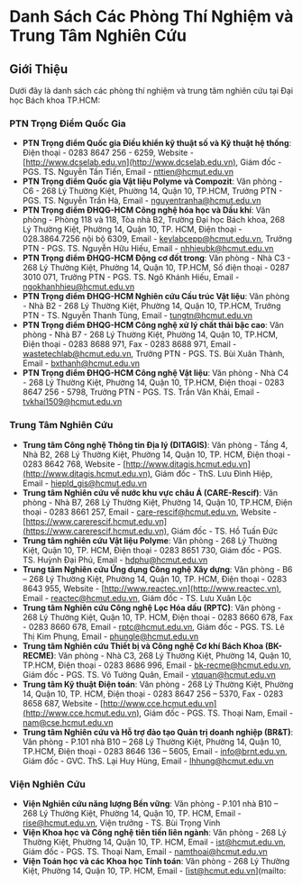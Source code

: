 # Danh Sách Các Phòng Thí Nghiệm và Trung Tâm Nghiên Cứu

## Giới Thiệu
Dưới đây là danh sách các phòng thí nghiệm và trung tâm nghiên cứu tại Đại học Bách khoa TP.HCM:

### PTN Trọng Điểm Quốc Gia
- **PTN Trọng điểm Quốc gia Điều khiển kỹ thuật số và Kỹ thuật hệ thống**: Điện thoại - 0283 8647 256 - 6259, Website - [http://www.dcselab.edu.vn](http://www.dcselab.edu.vn), Giám đốc - PGS. TS. Nguyễn Tấn Tiến, Email - [nttien@hcmut.edu.vn](mailto:nttien@hcmut.edu.vn)
- **PTN Trọng điểm Quốc gia Vật liệu Polyme và Compozit**: Văn phòng - C6 - 268 Lý Thường Kiệt, Phường 14, Quận 10, TP.HCM, Trưởng PTN - PGS. TS. Nguyễn Trần Hà, Email - [nguyentranha@hcmut.edu.vn](mailto:nguyentranha@hcmut.edu.vn)
- **PTN Trọng điểm ĐHQG-HCM Công nghệ hóa học và Dầu khí**: Văn phòng - Phòng 118 và 118, Tòa nhà B2, Trường Đại học Bách khoa, 268 Lý Thường Kiệt, Phường 14, Quận 10, TP. HCM, Điện thoại - 028.3864.7256 nội bộ 6309, Email - [keylabcepp@hcmut.edu.vn](mailto:keylabcepp@hcmut.edu.vn), Trưởng PTN - PGS. TS. Nguyễn Hữu Hiếu, Email - [nhhieubk@hcmut.edu.vn](mailto:nhhieubk@hcmut.edu.vn)
- **PTN Trọng điểm ĐHQG-HCM Động cơ đốt trong**: Văn phòng - Nhà C3 - 268 Lý Thường Kiệt, Phường 14, Quận 10, TP.HCM, Số điện thoại - 0287 3010 071, Trưởng PTN - PGS. TS. Ngô Khánh Hiếu, Email - [ngokhanhhieu@hcmut.edu.vn](mailto:ngokhanhhieu@hcmut.edu.vn)
- **PTN Trọng điểm ĐHQG-HCM Nghiên cứu Cấu trúc Vật liệu**: Văn phòng - Nhà B2 - 268 Lý Thường Kiệt, Phường 14, Quận 10, TP.HCM, Trưởng PTN - TS. Nguyễn Thanh Tùng, Email - [tungtn@hcmut.edu.vn](mailto:tungtn@hcmut.edu.vn)
- **PTN Trọng điểm ĐHQG-HCM Công nghệ xử lý chất thải bậc cao**: Văn phòng - Nhà B7 - 268 Lý Thường Kiệt, Phường 14, Quận 10, TP.HCM, Điện thoại - 0283 8688 971, Fax - 0283 8688 971, Email - [wastetechlab@hcmut.edu.vn](mailto:wastetechlab@hcmut.edu.vn), Trưởng PTN - PGS. TS. Bùi Xuân Thành, Email - [bxthanh@hcmut.edu.vn](mailto:bxthanh@hcmut.edu.vn)
- **PTN Trọng điểm ĐHQG-HCM Công nghệ Vật liệu**: Văn phòng - Nhà C4 - 268 Lý Thường Kiệt, Phường 14, Quận 10, TP.HCM, Điện thoại - 0283 8647 256 - 5798, Trưởng PTN - PGS. TS. Trần Văn Khải, Email - [tvkhai1509@hcmut.edu.vn](mailto:tvkhai1509@hcmut.edu.vn)

### Trung Tâm Nghiên Cứu
- **Trung tâm Công nghệ Thông tin Địa lý (DITAGIS)**: Văn phòng -  Tầng 4, Nhà B2, 268 Lý Thường Kiệt, Phường 14, Quận 10, TP. HCM, Điện thoại - 0283 8642 768, Website - [http://www.ditagis.hcmut.edu.vn](http://www.ditagis.hcmut.edu.vn), Giám đốc - ThS. Lưu Đình Hiệp, Email - [hiepld_gis@hcmut.edu.vn](mailto:hiepld_gis@hcmut.edu.vn)
- **Trung tâm Nghiên cứu về nước khu vực châu Á (CARE-Rescif)**: Văn phòng - Nhà B7, 268 Lý Thường Kiệt, Phường 14, Quận 10, TP.HCM, Điện thoại - 0283 8661 257, Email - [care-rescif@hcmut.edu.vn](mailto:care-rescif@hcmut.edu.vn), Website - [https://www.carerescif.hcmut.edu.vn](https://www.carerescif.hcmut.edu.vn), Giám đốc - TS. Hồ Tuấn Đức
- **Trung tâm nghiên cứu Vật liệu Polyme**: Văn phòng - 268 Lý Thường Kiệt, Quận 10, TP. HCM, Điện thoại - 0283 8651 730, Giám đốc - PGS. TS. Huỳnh Đại Phú, Email - [hdphu@hcmut.edu.vn](mailto:hdphu@hcmut.edu.vn)
- **Trung tâm Nghiên cứu Ứng dụng Công nghệ Xây dựng**: Văn phòng - B6 – 268 Lý Thường Kiệt, Phường 14, Quận 10, TP. HCM, Điện thoại - 0283 8643 955, Website - [http://www.reactec.vn](http://www.reactec.vn), Email - [reactec@hcmut.edu.vn](mailto:reactec@hcmut.edu.vn), Giám đốc - TS. Lưu Xuân Lộc
- **Trung tâm Nghiên cứu Công nghệ Lọc Hóa dầu (RPTC)**: Văn phòng - 268 Lý Thường Kiệt, Quận 10, TP. HCM, Điện thoại - 0283 8660 678, Fax - 0283 8660 678, Email - [rptc@hcmut.edu.vn](mailto:rptc@hcmut.edu.vn), Giám đốc - PGS. TS. Lê Thị Kim Phụng, Email - [phungle@hcmut.edu.vn](mailto:phungle@hcmut.edu.vn)
- **Trung tâm Nghiên cứu Thiết bị và Công nghệ Cơ khí Bách Khoa (BK-RECME)**: Văn phòng - Nhà C3, 268 Lý Thường Kiệt, Phường 14, Quận 10, TP.HCM, Điện thoại - 0283 8686 996, Email - [bk-recme@hcmut.edu.vn](mailto:bk-recme@hcmut.edu.vn), Giám đốc - PGS. TS. Võ Tường Quân, Email - [vtquan@hcmut.edu.vn](mailto:vtquan@hcmut.edu.vn)
- **Trung tâm Kỹ thuật Điện toán**: Văn phòng - 268 Lý Thường Kiệt, Phường 14, Quận 10, TP. HCM, Điện thoại - 0283 8647 256 – 5370, Fax - 0283 8658 687, Website - [http://www.cce.hcmut.edu.vn](http://www.cce.hcmut.edu.vn), Giám đốc - PGS. TS. Thoại Nam, Email - [nam@cse.hcmut.edu.vn](mailto:nam@cse.hcmut.edu.vn)
- **Trung tâm Nghiên cứu và Hỗ trợ đào tạo Quản trị doanh nghiệp (BR&T)**: Văn phòng - P.101 nhà B10 – 268 Lý Thường Kiệt, Phường 14, Quận 10, TP.HCM, Điện thoại - 0283 8646 136 – 5605, Email - [info@brnt.edu.vn](mailto:info@brnt.edu.vn), Giám đốc - GVC. ThS. Lại Huy Hùng, Email - [lhhung@hcmut.edu.vn](mailto:lhhung@hcmut.edu.vn)

### Viện Nghiên Cứu
- **Viện Nghiên cứu năng lượng Bền vững**: Văn phòng - P.101 nhà B10 – 268 Lý Thường Kiệt, Phường 14, Quận 10, TP. HCM, Email - [rise@hcmut.edu.vn](mailto:rise@hcmut.edu.vn), Viện trưởng - TS. Bùi Trọng Vinh
- **Viện Khoa học và Công nghệ tiên tiến liên ngành**: Văn phòng - 268 Lý Thường Kiệt, Phường 14, Quận 10, TP. HCM, Email - [ist@hcmut.edu.vn](mailto:ist@hcmut.edu.vn), Giám đốc - PGS. TS. Thoại Nam, Email - [namthoai@hcmut.edu.vn](mailto:namthoai@hcmut.edu.vn)
- **Viện Toán học và các Khoa học Tính toán**: Văn phòng - 268 Lý Thường Kiệt, Phường 14, Quận 10, TP. HCM, Email - [ist@hcmut.edu.vn](mailto: